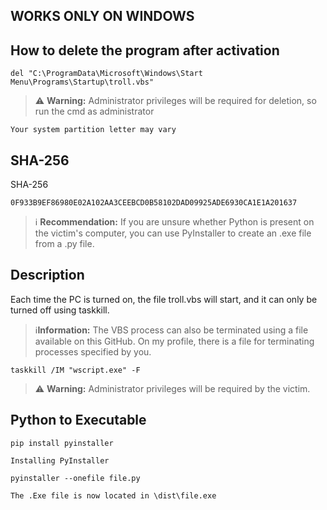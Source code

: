 ## WORKS ONLY ON WINDOWS
## How to delete the program after activation
```
del "C:\ProgramData\Microsoft\Windows\Start Menu\Programs\Startup\troll.vbs"
```
> ⚠️ **Warning:**
> Administrator privileges will be required for deletion, so run the cmd as administrator
> 
`Your system partition letter may vary`
## SHA-256
SHA-256
```
0F933B9EF86980E02A102AA3CEEBCD0B58102DAD09925ADE6930CA1E1A201637
```
> ℹ️ **Recommendation:**
> If you are unsure whether Python is present on the victim's computer, you can use PyInstaller to create an .exe file from a .py file.

## Description
Each time the PC is turned on, the file troll.vbs will start, and it can only be turned off using taskkill.


> ℹ️**Information:**
> The VBS process can also be terminated using a file available on this GitHub. On my profile, there is a file for terminating processes specified by you.
```
taskkill /IM "wscript.exe" -F
```
> ⚠️ **Warning:**
> Administrator privileges will be required by the victim.

## Python to Executable

```
pip install pyinstaller
```
`Installing PyInstaller`
```
pyinstaller --onefile file.py
```
`The .Exe file is now located in \dist\file.exe`
